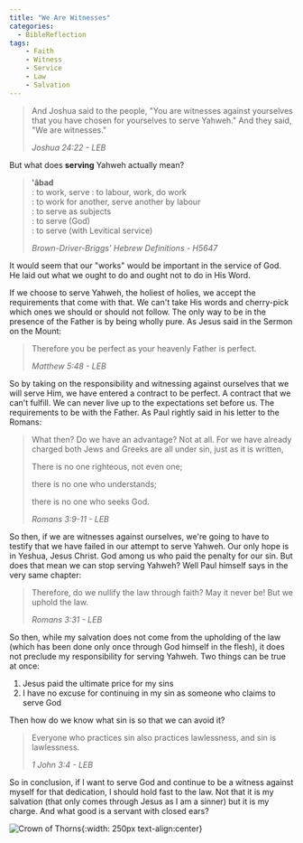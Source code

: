 ```yaml
---
title: "We Are Witnesses"
categories:
  - BibleReflection
tags:
    - Faith
    - Witness
    - Service
    - Law
    - Salvation
---
```


> And Joshua said to the people, "You are witnesses against yourselves that you have chosen for yourselves to serve Yahweh." And they said, "We are witnesses."
>
> *Joshua 24:22 - LEB*

But what does **serving** Yahweh actually mean?

> **‛âbad**  
> : to work, serve
> : to labour, work, do work  
> : to work for another, serve another by labour  
> : to serve as subjects  
> : to serve (God)  
> : to serve (with Levitical service)  
>
> *Brown-Driver-Briggs' Hebrew Definitions - H5647*

It would seem that our "works" would be important in the service of God. He laid out what we ought to do and ought not to do in His Word.

If we choose to serve Yahweh, the holiest of holies, we accept the requirements that come with that. We can't take His words and cherry-pick which ones we should or should not follow. The only way to be in the presence of the Father is by being wholly pure. As Jesus said in the Sermon on the Mount:

> Therefore you be perfect as your heavenly Father is perfect.
>
> *Matthew 5:48 - LEB*

So by taking on the responsibility and witnessing against ourselves that we will serve Him, we have entered a contract to be perfect. A contract that we can't fulfill. We can never live up to the expectations set before us. The requirements to be with the Father. As Paul rightly said in his letter to the Romans:

> What then? Do we have an advantage? Not at all. For we have already charged both Jews and Greeks are all under sin, just as it is written,
>
> There is no one righteous, not even one;
>
> there is no one who understands;
>
> there is no one who seeks God.
>
> *Romans 3:9-11 - LEB*

So then, if we are witnesses against ourselves, we're going to have to testify that we have failed in our attempt to serve Yahweh. Our only hope is in Yeshua, Jesus Christ. God among us who paid the penalty for our sin. But does that mean we can stop serving Yahweh? Well Paul himself says in the very same chapter:

> Therefore, do we nullify the law through faith? May it never be! But we uphold the law.
>
> *Romans 3:31 - LEB*

So then, while my salvation does not come from the upholding of the law (which has been done only once through God himself in the flesh), it does not preclude my responsibility for serving Yahweh. Two things can be true at once:

1. Jesus paid the ultimate price for my sins
2. I have no excuse for continuing in my sin as someone who claims to serve God 

Then how do we know what sin is so that we can avoid it?

> Everyone who practices sin also practices lawlessness, and sin is lawlessness.
>
> *1 John 3:4 - LEB*

So in conclusion, if I want to serve God and continue to be a witness against myself for that dedication, I should hold fast to the law. Not that it is my salvation (that only comes through Jesus as I am a sinner) but it is my charge. And what good is a servant with closed ears?

![Crown of Thorns](/assets/images/CrownOfThorns.jpg){:width: 250px text-align:center}